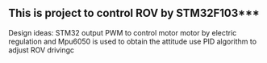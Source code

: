 ## This is project to control ROV by STM32F103***
Design ideas:
             STM32 output PWM to control motor motor  by electric regulation
        and  Mpu6050 is used to obtain the attitude
             use PID algorithm to adjust ROV drivingc